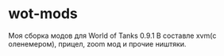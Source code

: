 wot-mods
========
Моя сборка модов для World of Tanks 0.9.1
В составле xvm(с оленемером), прицел, zoom мод и прочие ништяки.
